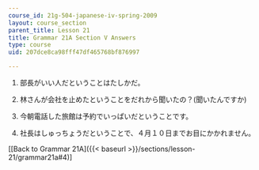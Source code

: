 ```yaml
---
course_id: 21g-504-japanese-iv-spring-2009
layout: course_section
parent_title: Lesson 21
title: Grammar 21A Section V Answers
type: course
uid: 207dce8ca98fff47df465768bf876997

---
```


1.  部長がいい人だということはたしかだ。
    
2.  林さんが会社を止めたということをだれから聞いたの？(聞いたんですか)
    
3.  今朝電話した旅館は予約でいっぱいだということです。
    
4.  社長はしゅっちょうだということで、４月１０日までお目にかかれません。
    

\[[Back to Grammar 21A]({{< baseurl >}}/sections/lesson-21/grammar21a#4)\]